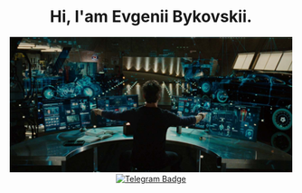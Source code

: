 <div id="header" align="center">
  <h1>Hi, I'am Evgenii Bykovskii.</h1>
  <img src="./images/scale_1200.png" width="500"/>
  <div id="badges">
   <!-- <a href="https://www.linkedin.com/in/anastasia-kazak-42138618b/">
    <img src="https://img.shields.io/badge/-Linkedin-090909?style=for-the-badge&logo=Linkedin" alt="LinkedIn Badge"/>
   </a> -->
  <a href="https://t.me/EugeneBu">
    <img src="https://img.shields.io/badge/-Telegram-090909?style=for-the-badge&logo=Telegram" alt="Telegram Badge"/>
  </a>
</div>
</div>

